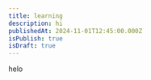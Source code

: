 ```yaml
---
title: learning
description: hi
publishedAt: 2024-11-01T12:45:00.000Z
isPublish: true
isDraft: true
---
```

helo
